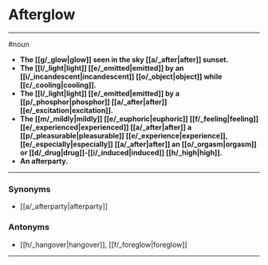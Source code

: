 # Afterglow
---
#noun
- **The [[g/_glow|glow]] seen in the sky [[a/_after|after]] sunset.**
- **The [[l/_light|light]] [[e/_emitted|emitted]] by an [[i/_incandescent|incandescent]] [[o/_object|object]] while [[c/_cooling|cooling]].**
- **The [[l/_light|light]] [[e/_emitted|emitted]] by a [[p/_phosphor|phosphor]] [[a/_after|after]] [[e/_excitation|excitation]].**
- **The [[m/_mildly|mildly]] [[e/_euphoric|euphoric]] [[f/_feeling|feeling]] [[e/_experienced|experienced]] [[a/_after|after]] a [[p/_pleasurable|pleasurable]] [[e/_experience|experience]], [[e/_especially|especially]] [[a/_after|after]] an [[o/_orgasm|orgasm]] or [[d/_drug|drug]]-[[i/_induced|induced]] [[h/_high|high]].**
- **An afterparty.**
---
### Synonyms
- [[a/_afterparty|afterparty]]
### Antonyms
- [[h/_hangover|hangover]], [[f/_foreglow|foreglow]]
---
